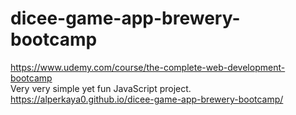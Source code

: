 # dicee-game-app-brewery-bootcamp
https://www.udemy.com/course/the-complete-web-development-bootcamp <br>
Very very simple yet fun JavaScript project. <br>
https://alperkaya0.github.io/dicee-game-app-brewery-bootcamp/
